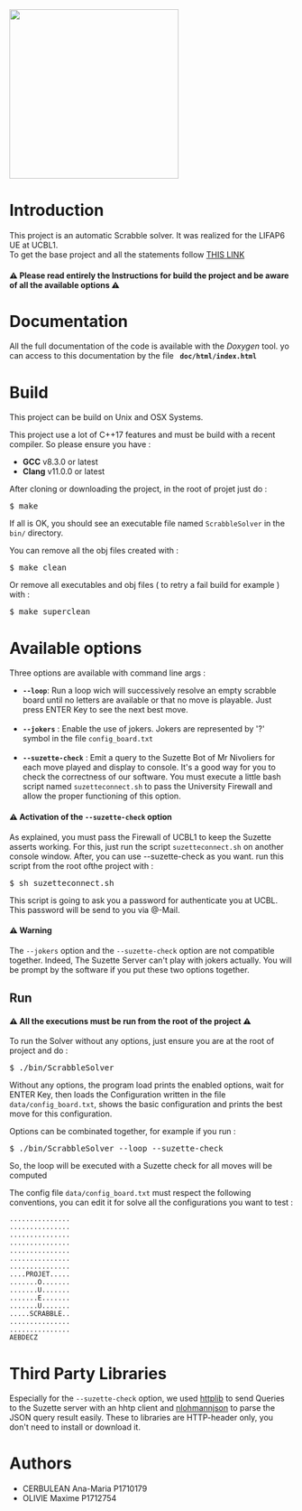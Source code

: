 <img src='https://portraitsdefemmes.files.wordpress.com/2012/10/logo-ucbl.jpg?w=755' width='300'/> 
<h1> Introduction </h1>

<p>This project is an automatic Scrabble solver. It was realized for the LIFAP6 UE at UCBL1.<br>
To get the base project and all the statements follow <a href="https://forge.univ-lyon1.fr/lifap6/scrabble-etu">THIS LINK</a><p>

<h4>⚠️ Please read entirely the Instructions for build the project and be aware of all the available options ️⚠️ </h4>

<h1> Documentation </h1>

All the full documentation of the code is available with the <em> Doxygen </em> tool. yo can access to this documentation by the file <code><b> doc/html/index.html </b></code>

<h1> Build </h1>

This project can be build on Unix and OSX Systems.

This project use a lot of C++17 features and must be build with a recent compiler. So please ensure you have :
<ul>
    <li> <b>GCC</b> v8.3.0 or latest </li>
    <li> <b>Clang</b> v11.0.0 or latest </li>
</ul>

After cloning or downloading the project, in the root of projet just do :
<pre>$ make</pre>

If all is OK, you should see an executable file named <code>ScrabbleSolver</code> in the <code>bin/</code> directory.

You can remove all the obj files created with :
<pre>$ make clean</pre>

Or remove all executables and obj files ( to retry a fail build for example ) with :
<pre>$ make superclean </pre>

<h1>Available options </h1>

Three options are available with command line args : 
<ul>
    <li><b><code>--loop</code></b>: Run a loop wich will successively resolve an empty scrabble board until no letters are available or that no move is playable. Just press ENTER Key to see the next best move.</li> <br>
    <li><b><code>--jokers</code></b> : Enable the use of jokers. Jokers are represented by '?' symbol in the file <code>config_board.txt</code> </li> <br>
    <li><b><code>--suzette-check</code></b> : Emit a query to the Suzette Bot of Mr Nivoliers for each move played and display to console. It's a good way for you to check the correctness of our software. You must execute a little bash script named <code>suzetteconnect.sh</code> to pass the University Firewall and allow the proper functioning of this option.</li>
</ul>

<h4>⚠️ Activation of the <code>--suzette-check</code> option </h4>
As explained, you must pass the Firewall of UCBL1 to keep the Suzette asserts working. For this, just run the
script <code>suzetteconnect.sh</code> on another console window. After, you can use --suzette-check as you want. run this script from the root ofthe project with :
<pre>$ sh suzetteconnect.sh</pre>

This script is going to ask you a password for authenticate you at UCBL. This password will be send to you via @-Mail.

<h4>⚠️ Warning</h4> The <code>--jokers</code> option and the <code>--suzette-check</code> option are not compatible together. Indeed, The Suzette Server can't play with jokers actually. You will be prompt by the software if you put these two options together. 

<h2>Run</h2>

<h4>⚠ All the executions must be run from the root of the project ⚠️</h4>
To run the Solver without any options, just ensure you are at the root of project and do :
<pre>$ ./bin/ScrabbleSolver</pre>

Without any options, the program load prints the enabled options, wait for ENTER Key, then loads the Configuration written in the file <code>data/config_board.txt</code>, shows the basic configuration and prints the best move for this configuration.

Options can be combinated together, for example if you run :
<pre>$ ./bin/ScrabbleSolver --loop --suzette-check</pre>
So, the loop will be executed with a Suzette check for all moves will be computed

The config file <code>data/config_board.txt</code> must respect the following conventions, you can edit it for solve all the configurations you want to test :
<pre><code>...............
...............
...............
...............
...............
...............
...............
....PROJET.....
.......O.......
.......U.......
.......E.......
.......U.......
.....SCRABBLE..
...............
...............
AEBDECZ
</code></pre>

<h1>Third Party Libraries</h1>

Especially for the <code>--suzette-check</code> option, we used <a href="https://github.com/yhirose/cpp-httplib">httplib</a>
to send Queries to the Suzette server with an hhtp client and <a href="https://github.com/nlohmann/json">nlohmannjson</a> to parse the JSON query result easily. These to libraries are HTTP-header only, you don't need to install or download it.

<h1>Authors</h1>

<ul>
    <li> CERBULEAN Ana-Maria P1710179 </li>
    <li> OLIVIE Maxime P1712754 </li>
</ul>
<br>
